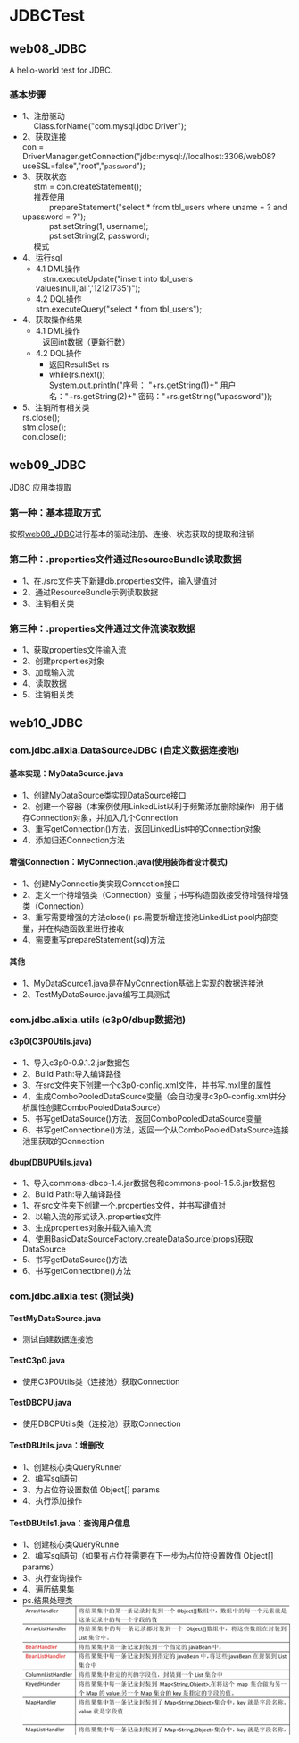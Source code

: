 # JDBCTest
## <a id = "web08">web08_JDBC</a>
A hello-world test for JDBC.</br>
### 基本步骤
* 1、注册驱动</br>
      Class.forName("com.mysql.jdbc.Driver");
* 2、获取连接</br>
      con = DriverManager.getConnection("jdbc:mysql://localhost:3306/web08?useSSL=false","root","`password`");
* 3、获取状态</br>
      stm = con.createStatement();</br>
      推荐使用</br>
       &emsp;&emsp;prepareStatement("select * from tbl_users where uname = ? and upassword = ?");</br>
       &emsp;&emsp;pst.setString(1, username);</br>
       &emsp;&emsp;pst.setString(2, password);</br>
      模式</br>
* 4、运行sql</br>
  * 4.1 DML操作</br>
    stm.executeUpdate("insert into tbl_users values(null,'ali','12121735')");</br>
  * 4.2 DQL操作</br>
    stm.executeQuery("select * from tbl_users");</br>
* 4、获取操作结果</br>
  * 4.1 DML操作</br>
    返回int数据（更新行数）</br>
  * 4.2 DQL操作</br>
    * 返回ResultSet rs</br>
    * while(rs.next())</br>
				System.out.println("序号： "+rs.getString(1)+" 用户名："+rs.getString(2)+" 密码："+rs.getString("upassword"));</br>
 * 5、注销所有相关类</br>
      rs.close();</br>
			stm.close();</br>
			con.close();</br>
## web09_JDBC
JDBC 应用类提取</br>
### 第一种：基本提取方式
按照<a href = "#web08">web08_JDBC</a>进行基本的驱动注册、连接、状态获取的提取和注销
### 第二种：.properties文件通过ResourceBundle读取数据</br>
* 1、在./src文件夹下新建db.properties文件，输入键值对</br>
* 2、通过ResourceBundle示例读取数据</br>
* 3、注销相关类</br>
### 第三种：.properties文件通过文件流读取数据</br>
* 1、获取properties文件输入流</br>
* 2、创建properties对象</br>
* 3、加载输入流</br>
* 4、读取数据</br>
* 5、注销相关类</br>


## web10_JDBC
### com.jdbc.alixia.DataSourceJDBC (自定义数据连接池)
#### 基本实现：MyDataSource.java</br>
* 1、创建MyDataSource类实现DataSource接口</br>
* 2、创建一个容器（本案例使用LinkedList以利于频繁添加删除操作）用于储存Connection对象，并加入几个Connection</br>
* 3、重写getConnection()方法，返回LinkedList中的Connection对象</br>
* 4、添加归还Connection方法</br>
#### 增强Connection：MyConnection.java(使用装饰者设计模式)</br>
* 1、创建MyConnectio类实现Connection接口</br>
* 2、定义一个待增强类（Connection）变量；书写构造函数接受待增强待增强类（Connection）
* 3、重写需要增强的方法close() ps.需要新增连接池LinkedList<Connection> pool内部变量，并在构造函数里进行接收</br>
* 4、需要重写prepareStatement(sql)方法</br>
#### 其他</br>
* 1、MyDataSource1.java是在MyConnection基础上实现的数据连接池</br>
* 2、TestMyDataSource.java编写工具测试
### com.jdbc.alixia.utils (c3p0/dbup数据池)
#### c3p0(C3P0Utils.java)
* 1、导入c3p0-0.9.1.2.jar数据包</br>
* 2、Build Path:导入编译路径</br>
* 3、在src文件夹下创建一个c3p0-config.xml文件，并书写.mxl里的属性</br>
* 4、生成ComboPooledDataSource变量（会自动搜寻c3p0-config.xml并分析属性创建ComboPooledDataSource）</br>
* 5、书写getDataSource()方法，返回ComboPooledDataSource变量</br>
* 6、书写getConnectione()方法，返回一个从ComboPooledDataSource连接池里获取的Connection</br>
#### dbup(DBUPUtils.java)
* 1、导入commons-dbcp-1.4.jar数据包和commons-pool-1.5.6.jar数据包</br>
* 2、Build Path:导入编译路径</br>
* 1、在src文件夹下创建一个.properties文件，并书写键值对</br>
* 2、以输入流的形式读入.properties文件</br>
* 3、生成properties对象并载入输入流</br>
* 4、使用BasicDataSourceFactory.createDataSource(props)获取DataSource</br>
* 5、书写getDataSource()方法</br>
* 6、书写getConnectione()方法</br>
### com.jdbc.alixia.test (测试类)
#### TestMyDataSource.java
* 测试自建数据连接池
#### TestC3p0.java
* 使用C3P0Utils类（连接池）获取Connection
#### TestDBCPU.java
* 使用DBCPUtils类（连接池）获取Connection
#### TestDBUtils.java：增删改
* 1、创建核心类QueryRunner
* 2、编写sql语句
* 3、为占位符设置数值 Object[] params
* 4、执行添加操作
#### TestDBUtils1.java：查询用户信息
* 1、创建核心类QueryRunne
* 2、编写sql语句（如果有占位符需要在下一步为占位符设置数值 Object[] params）
* 3、执行查询操作
* 4、遍历结果集
* ps.结果处理类
![](https://github.com/alixiashu/JDBCTest/raw/master/ReadMeImage/1.png)  

